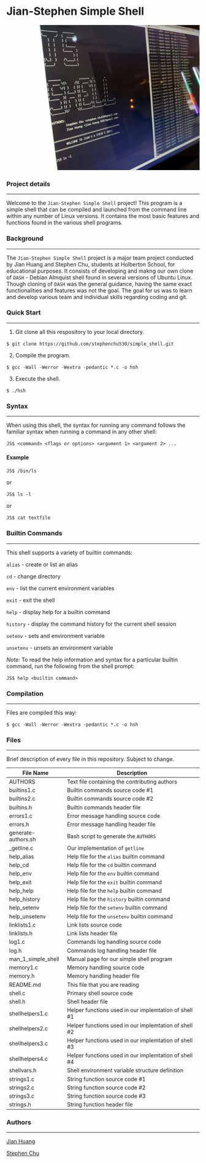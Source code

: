 # Jian-Stephen Simple Shell

![jsss logo](/jsss.png)

### Project details
-----
Welcome to the `Jian-Stephen Simple Shell` project! This program is a simple shell that can be compiled and launched from the command line within any number of Linux versions. It contains the most basic features and functions found in the various shell programs.


### Background
-----
The `Jian-Stephen Simple Shell` project is a major team project conducted by Jian Huang and Stephen Chu, students at Holberton School, for educational purposes. It consists of developing and makng our own clone of `DASH` - Debian Almquist shell found in several versions of Ubuntu Linux. Though cloning of `DASH` was the general guidance, having the same exact functionalities and features was not the goal. The goal for us was to learn and develop various team and individual skills regarding coding and git.

### Quick Start
-----
1. Git clone all this respository to your local directory.
```
$ git clone https://github.com/stephenchu530/simple_shell.git
```
2. Compile the program.
```
$ gcc -Wall -Werror -Wextra -pedantic *.c -o hsh
```
3. Execute the shell.
```
$ ./hsh
```

### Syntax
-----
When using this shell, the syntax for running any command follows the familiar syntax when running a command in any other shell:
```
JS$ <command> <flags or options> <argument 1> <argument 2> ...
```

#### Example
```
JS$ /bin/ls
```
or
```
JS$ ls -l
```
or
```
JS$ cat textfile
```

### Builtin Commands
-----
This shell supports a variety of builtin commands:

`alias` - create or list an alias

`cd` - change directory

`env` - list the current environment variables

`exit` - exit the shell

`help` - display help for a builtin command

`history` - display the command history for the current shell session

`setenv` - sets and environment variable

`unsetenv` - unsets an environment variable

*Note:* To read the help information and syntax for a particular builtin command, run the following from the shell prompt:
```
JS$ help <builtin command>
```

### Compilation
-----
Files are compiled this way:
```
$ gcc -Wall -Werror -Wextra -pedantic *.c -o hsh
```

### Files
-----
Brief description of every file in this repository. Subject to change.

| File Name | Description |
| --- | --- |
| AUTHORS | Text file containing the contributing authors |
| builtins1.c | Builtin commands source code #1 |
| builtins2.c | Builtin commands source code #2 |
| builtins.h | Builtin commands header file |
| errors1.c | Error message handling source code |
| errors.h | Error message handling header file |
| generate-authors.sh | Bash script to generate the `AUTHORS` |
| _getline.c | Our implementation of `getline` |
| help_alias | Help file for the `alias` builtin command |
| help_cd | Help file for the `cd` builtin command |
| help_env | Help file for the `env` builtin command |
| help_exit | Help file for the `exit` builtin command |
| help_help | Help file for the `help` builtin command |
| help_history | Help file for the `history` builtin command |
| help_setenv | Help file for the `setenv` builtin command |
| help_unsetenv | Help file for the `unsetenv` builtin command |
| linklists1.c | Link lists source code |
| linklists.h | Link lists header file |
| log1.c | Commands log handling source code |
| log.h | Commands log handling header file |
| man_1_simple_shell | Manual page for our simple shell program |
| memory1.c | Memory handling source code |
| memory.h | Memory handling header file |
| README.md | This file that you are reading |
| shell.c | Primary shell source code |
| shell.h | Shell header file |
| shellhelpers1.c | Helper functions used in our implemtation of shell #1 |
| shellhelpers2.c | Helper functions used in our implemtation of shell #2 |
| shellhelpers3.c | Helper functions used in our implemtation of shell #3 |
| shellhelpers4.c | Helper functions used in our implemtation of shell #4 |
| shellvars.h | Shell environment variable structure definition |
| strings1.c | String function source code #1 |
| strings2.c | String function source code #2 |
| strings3.c | String function source code #3 |
| strings.h | String function header file |

### Authors
-----
[Jian Huang](https://github.com/TrieToSucceed)

[Stephen Chu](https://github.com/stephenchu530)
